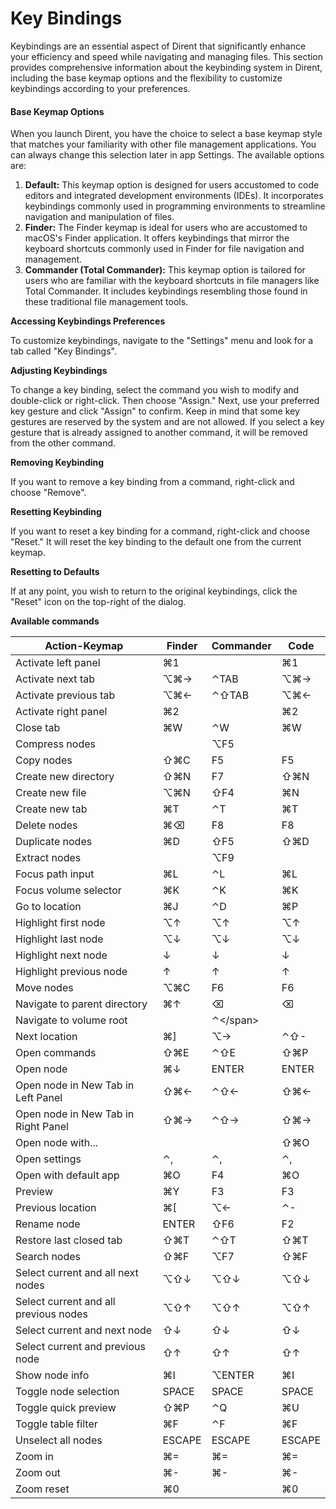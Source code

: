 # Key Bindings

Keybindings are an essential aspect of Dirent that significantly enhance your efficiency and speed while navigating and managing files. This section provides comprehensive information about the keybinding system in Dirent, including the base keymap options and the flexibility to customize keybindings according to your preferences.

#### Base Keymap Options

When you launch Dirent, you have the choice to select a base keymap style that matches your familiarity with other file management applications. You can always change this selection later in app Settings. The available options are:

1. **Default:** This keymap option is designed for users accustomed to code editors and integrated development environments (IDEs). It incorporates keybindings commonly used in programming environments to streamline navigation and manipulation of files.
2. **Finder:** The Finder keymap is ideal for users who are accustomed to macOS's Finder application. It offers keybindings that mirror the keyboard shortcuts commonly used in Finder for file navigation and management.
3. **Commander (Total Commander):** This keymap option is tailored for users who are familiar with the keyboard shortcuts in file managers like Total Commander. It includes keybindings resembling those found in these traditional file management tools.

**Accessing Keybindings Preferences**

To customize keybindings, navigate to the "Settings" menu and look for a tab called "Key Bindings".



**Adjusting Keybindings**

To change a key binding, select the command you wish to modify and double-click or right-click. Then choose "Assign." Next, use your preferred key gesture and click "Assign" to confirm. Keep in mind that some key gestures are reserved by the system and are not allowed. If you select a key gesture that is already assigned to another command, it will be removed from the other command.



**Removing Keybinding**

If you want to remove a key binding from a command, right-click and choose "Remove".



**Resetting Keybinding**

If you want to reset a key binding for a command, right-click and choose "Reset." It will reset the key binding to the default one from the current keymap.



**Resetting to Defaults**

If at any point, you wish to return to the original keybindings, click the "Reset" icon on the top-right of the dialog.



**Available commands**

| Action-Keymap                         | Finder | Commander | Code   |
| ------------------------------------- | ------ | --------- | ------ |
| Activate left panel                   | ⌘1     |           | ⌘1     |
| Activate next tab                     | ⌥⌘→    | ⌃TAB      | ⌥⌘→    |
| Activate previous tab                 | ⌥⌘←    | ⌃⇧TAB     | ⌥⌘←    |
| Activate right panel                  | ⌘2     |           | ⌘2     |
| Close tab                             | ⌘W     | ⌃W        | ⌘W     |
| Compress nodes                        |        | ⌥F5       |        |
| Copy nodes                            | ⇧⌘C    | F5        | F5     |
| Create new directory                  | ⇧⌘N    | F7        | ⇧⌘N    |
| Create new file                       | ⌥⌘N    | ⇧F4       | ⌘N     |
| Create new tab                        | ⌘T     | ⌃T        | ⌘T     |
| Delete nodes                          | ⌘⌫     | F8        | F8     |
| Duplicate nodes                       | ⌘D     | ⇧F5       | ⇧⌘D    |
| Extract nodes                         |        | ⌥F9       |        |
| Focus path input                      | ⌘L     | ⌃L        | ⌘L     |
| Focus volume selector                 | ⌘K     | ⌃K        | ⌘K     |
| Go to location                        | ⌘J     | ⌃D        | ⌘P     |
| Highlight first node                  | ⌥↑     | ⌥↑        | ⌥↑     |
| Highlight last node                   | ⌥↓     | ⌥↓        | ⌥↓     |
| Highlight next node                   | ↓      | ↓         | ↓      |
| Highlight previous node               | ↑      | ↑         | ↑      |
| Move nodes                            | ⌥⌘C    | F6        | F6     |
| Navigate to parent directory          | ⌘↑     | ⌫         | ⌫      |
| Navigate to volume root               |        | ⌃\</span> |        |
| Next location                         | ⌘]     | ⌥→        | ⌃⇧-    |
| Open commands                         | ⇧⌘E    | ⌃⇧E       | ⇧⌘P    |
| Open node                             | ⌘↓     | ENTER     | ENTER  |
| Open node in New Tab in Left Panel    | ⇧⌘←    | ⌃⇧←       | ⇧⌘←    |
| Open node in New Tab in Right Panel   | ⇧⌘→    | ⌃⇧→       | ⇧⌘→    |
| Open node with...                     |        |           | ⇧⌘O    |
| Open settings                         | ⌃,     | ⌃,        | ⌃,     |
| Open with default app                 | ⌘O     | F4        | ⌘O     |
| Preview                               | ⌘Y     | F3        | F3     |
| Previous location                     | ⌘\[    | ⌥←        | ⌃-     |
| Rename node                           | ENTER  | ⇧F6       | F2     |
| Restore last closed tab               | ⇧⌘T    | ⌃⇧T       | ⇧⌘T    |
| Search nodes                          | ⇧⌘F    | ⌥F7       | ⇧⌘F    |
| Select current and all next nodes     | ⌥⇧↓    | ⌥⇧↓       | ⌥⇧↓    |
| Select current and all previous nodes | ⌥⇧↑    | ⌥⇧↑       | ⌥⇧↑    |
| Select current and next node          | ⇧↓     | ⇧↓        | ⇧↓     |
| Select current and previous node      | ⇧↑     | ⇧↑        | ⇧↑     |
| Show node info                        | ⌘I     | ⌥ENTER    | ⌘I     |
| Toggle node selection                 | SPACE  | SPACE     | SPACE  |
| Toggle quick preview                  | ⇧⌘P    | ⌃Q        | ⌘U     |
| Toggle table filter                   | ⌘F     | ⌃F        | ⌘F     |
| Unselect all nodes                    | ESCAPE | ESCAPE    | ESCAPE |
| Zoom in                               | ⌘=     | ⌘=        | ⌘=     |
| Zoom out                              | ⌘-     | ⌘-        | ⌘-     |
| Zoom reset                            | ⌘0     |           | ⌘0     |





